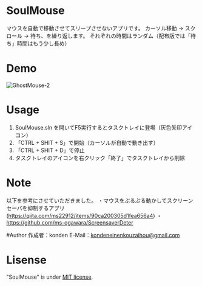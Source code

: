 # SoulMouse
マウスを自動で移動させてスリープさせないアプリです。
カーソル移動 → スクロール → 待ち、を繰り返します。
それぞれの時間はランダム（配布版では「待ち」時間はもう少し長め）

# Demo
![GhostMouse-2](https://user-images.githubusercontent.com/71972294/147397685-b0e024c6-506b-47a1-a8ef-326bbaa0a29a.gif)

# Usage
1. SoulMouse.sln を開いてF5実行するとタスクトレイに登場（灰色矢印アイコン）
2. 「CTRL + SHIT + S」で開始（カーソルが自動で動き出す）
3. 「CTRL + SHIT + D」で停止
4. タスクトレイのアイコンを右クリック「終了」でタスクトレイから削除

# Note
以下を参考にさせていただきました。
・マウスをぷるぷる動かしてスクリーンセーバを抑制するアプリ(https://qiita.com/ms22912/items/90ca200305d1fea656a4)
・https://github.com/ms-ogawara/ScreensaverDeter

#Author
作成者：konden
E-Mail：kondeneinenkouzaihou@gmail.com

# Lisense
"SoulMouse" is under [MIT license](https://en.wikipedia.org/wiki/MIT_License).
